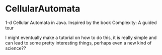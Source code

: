 CellularAutomata
================

1-d Cellular Automata in Java. Inspired by the book Complexity: A guided tour


I might eventually make a tutorial on how to do this, it is really simple and can lead to some pretty
interesting things, perhaps even a new kind of science?? 
